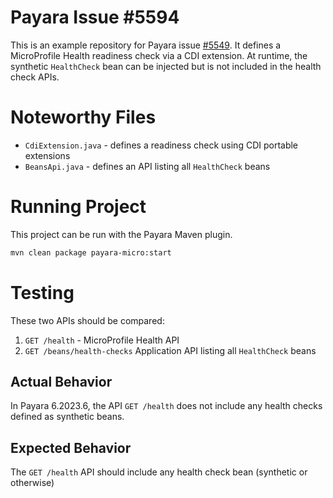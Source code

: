 # Payara Issue #5594
This is an example repository for Payara issue [#5549](https://github.com/payara/Payara/issues/5594). It defines a MicroProfile Health readiness check via a CDI extension. At runtime, the synthetic `HealthCheck` bean can be injected but is not included in the health check APIs.

# Noteworthy Files
* `CdiExtension.java` - defines a readiness check using CDI portable extensions
* `BeansApi.java` - defines an API listing all `HealthCheck` beans

# Running Project
This project can be run with the Payara Maven plugin.
```bash
mvn clean package payara-micro:start
```

# Testing
These two APIs should be compared:
1. `GET /health` - MicroProfile Health API
1. `GET /beans/health-checks` Application API listing all `HealthCheck` beans

## Actual Behavior
In Payara 6.2023.6, the API `GET /health` does not include any health checks defined as synthetic beans.

## Expected Behavior
The `GET /health` API should include any health check bean (synthetic or otherwise)